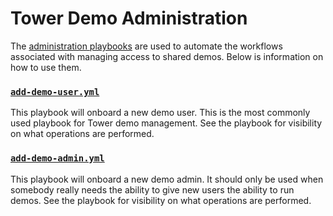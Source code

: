 # Tower Demo Administration

The [administration playbooks](roles/tower-demo-settings/files/ansible-demo-admin) are used to automate the workflows associated with managing access to shared demos. Below is information on how to use them.

### [`add-demo-user.yml`](roles/tower-demo-settings/files/ansible-demo-admin/add-demo-user.yml)
This playbook will onboard a new demo user. This is the most commonly used playbook for Tower demo management. See the playbook for visibility on what operations are performed.

### [`add-demo-admin.yml`](roles/tower-demo-settings/files/ansible-demo-admin/add-demo-admin.yml)
This playbook will onboard a new demo admin. It should only be used when somebody really needs the ability to give new users the ability to run demos. See the playbook for visibility on what operations are performed.
